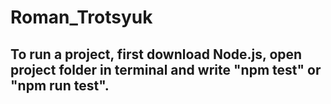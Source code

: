 # Roman_Trotsyuk
## To run a project, first download Node.js, open project folder in terminal and write "npm test" or "npm run test".